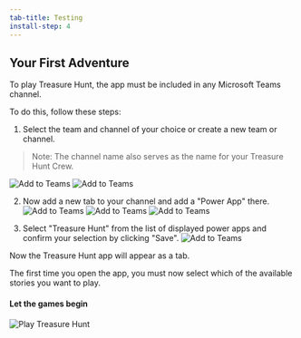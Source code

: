 ```yaml
---
tab-title: Testing
install-step: 4
---
```

## Your First Adventure

To play Treasure Hunt, the app must be included in any Microsoft Teams channel.

To do this, follow these steps:

1. Select the team and channel of your choice or create a new team or channel.

> Note: The channel name also serves as the name for your Treasure Hunt Crew.
 
![Add to Teams](./img/38_Go-to-Teams.png)
![Add to Teams](./img/39_Create-new-team.png)

2. Now add a new tab to your channel and add a "Power App" there.
![Add to Teams](./img/40_Add-as-tab.png)
![Add to Teams](./img/41_add-power-apps.png)
![Add to Teams](./img/42_Add-step2.png)

3. Select "Treasure Hunt" from the list of displayed power apps and confirm your selection by clicking "Save". 
![Add to Teams](./img/43_add-TreasureHunt.png)

Now the Treasure Hunt app will appear as a tab. 

The first time you open the app, you must now select which of the available stories you want to play.

#### Let the games begin

![Play Treasure Hunt](./img/44_Play.png)
